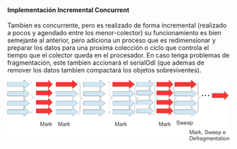 #### Implementación Incremental Concurrent



Tambien es concurrente, pero es realizado de forma incremental (realizado a pocos y agendado entre los menor-colector) su funcionamiento es bien semejante al anterior, pero adiciona un proceso que es redimensionar y preparar los datos para una proxima colección o ciclo que controla el tiempo que el colector queda en el procesador. En caso tenga problemas de fragmentación, este tambien accionará el serialOdl (que ademas de remover los datos tambien compactará los objetos sobreviventes).

![Incremental concurrent](imagens/chapter_6_6.png)